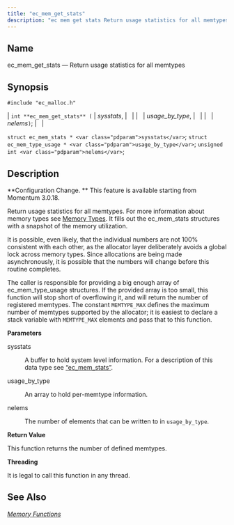 ```yaml
---
title: "ec_mem_get_stats"
description: "ec mem get stats Return usage statistics for all memtypes int ec mem get stats sysstats usage by type nelems struct ec mem stats sysstats struct ec mem type usage usage by type unsigned int nelems Configuration Change This feature is available starting from Momentum 3 0 18 Return usage..."
---
```


<a name="apis.ec_mem_get_stats"></a> 
## Name

ec_mem_get_stats — Return usage statistics for all memtypes

## Synopsis

`#include "ec_malloc.h"`

| `int **ec_mem_get_stats** (` | <var class="pdparam">sysstats</var>, |   |
|   | <var class="pdparam">usage_by_type</var>, |   |
|   | <var class="pdparam">nelems</var>`)`; |   |

`struct ec_mem_stats * <var class="pdparam">sysstats</var>`;
`struct ec_mem_type_usage * <var class="pdparam">usage_by_type</var>`;
`unsigned int <var class="pdparam">nelems</var>`;<a name="idp54732720"></a> 
## Description

**Configuration Change. ** This feature is available starting from Momentum 3.0.18.

Return usage statistics for all memtypes. For more information about memory types see [Memory Types](/momentum/3/3-api/arch-primary-apis#arch.memory.types). It fills out the ec_mem_stats structures with a snapshot of the memory utilization.

It is possible, even likely, that the individual numbers are not 100% consistent with each other, as the allocator layer deliberately avoids a global lock across memory types. Since allocations are being made asynchronously, it is possible that the numbers will change before this routine completes.

The caller is responsible for providing a big enough array of ec_mem_type_usage structures. If the provided array is too small, this function will stop short of overflowing it, and will return the number of registered memtypes. The constant `MEMTYPE_MAX` defines the maximum number of memtypes supported by the allocator; it is easiest to declare a stack variable with `MEMTYPE_MAX` elements and pass that to this function.

**<a name="idp54738976"></a> Parameters**

<dl class="variablelist">

<dt>sysstats</dt>

<dd>

A buffer to hold system level information. For a description of this data type see [“ec_mem_stats”](/momentum/3/3-api/structs-ec-mem-stats).

</dd>

<dt>usage_by_type</dt>

<dd>

An array to hold per-memtype information.

</dd>

<dt>nelems</dt>

<dd>

The number of elements that can be written to in `usage_by_type`.

</dd>

</dl>

**<a name="idp54746528"></a> Return Value**

This function returns the number of defined memtypes.

**<a name="idp54747472"></a> Threading**

It is legal to call this function in any thread.

<a name="idp54748576"></a> 
## See Also

[*Memory Functions*](/momentum/3/3-api/3-api-memory)